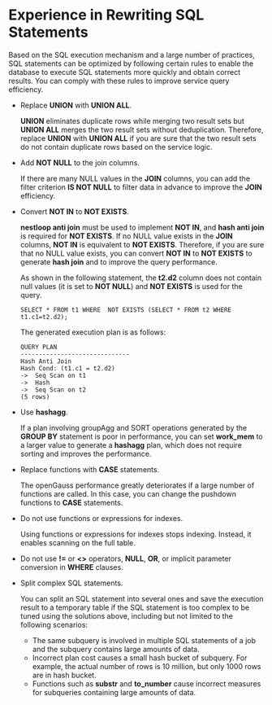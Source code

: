 # Experience in Rewriting SQL Statements<a name="EN-US_TOPIC_0289899939"></a>

Based on the SQL execution mechanism and a large number of practices, SQL statements can be optimized by following certain rules to enable the database to execute SQL statements more quickly and obtain correct results. You can comply with these rules to improve service query efficiency.

-   Replace  **UNION**  with  **UNION ALL**.

    **UNION**  eliminates duplicate rows while merging two result sets but  **UNION ALL**  merges the two result sets without deduplication. Therefore, replace  **UNION**  with  **UNION ALL**  if you are sure that the two result sets do not contain duplicate rows based on the service logic.

-   Add  **NOT NULL**  to the join columns.

    If there are many NULL values in the  **JOIN**  columns, you can add the filter criterion  **IS NOT NULL**  to filter data in advance to improve the  **JOIN**  efficiency.

-   Convert  **NOT IN**  to  **NOT EXISTS**.

    **nestloop anti join**  must be used to implement  **NOT IN**, and  **hash anti join**  is required for  **NOT EXISTS**. If no NULL value exists in the  **JOIN**  columns,  **NOT IN**  is equivalent to  **NOT EXISTS**. Therefore, if you are sure that no NULL value exists, you can convert  **NOT IN**  to  **NOT EXISTS**  to generate  **hash join**  and to improve the query performance.

    As shown in the following statement, the  **t2.d2**  column does not contain null values \(it is set to  **NOT NULL**\) and  **NOT EXISTS**  is used for the query.

    ```
    SELECT * FROM t1 WHERE  NOT EXISTS (SELECT * FROM t2 WHERE t1.c1=t2.d2);
    ```

    The generated execution plan is as follows:

    ```
    QUERY PLAN
    ------------------------------
    Hash Anti Join
    Hash Cond: (t1.c1 = t2.d2)
    ->  Seq Scan on t1
    ->  Hash
    ->  Seq Scan on t2
    (5 rows)
    ```

-   Use  **hashagg**.

    If a plan involving groupAgg and SORT operations generated by the  **GROUP BY**  statement is poor in performance, you can set  **work\_mem**  to a larger value to generate a  **hashagg**  plan, which does not require sorting and improves the performance.

-   Replace functions with  **CASE**  statements.

    The openGauss performance greatly deteriorates if a large number of functions are called. In this case, you can change the pushdown functions to  **CASE**  statements.

-   Do not use functions or expressions for indexes.

    Using functions or expressions for indexes stops indexing. Instead, it enables scanning on the full table.

-   Do not use  **!=**  or  **<\>**  operators,  **NULL**,  **OR**, or implicit parameter conversion in  **WHERE**  clauses.
-   Split complex SQL statements.

    You can split an SQL statement into several ones and save the execution result to a temporary table if the SQL statement is too complex to be tuned using the solutions above, including but not limited to the following scenarios:

    -   The same subquery is involved in multiple SQL statements of a job and the subquery contains large amounts of data.
    -   Incorrect plan cost causes a small hash bucket of subquery. For example, the actual number of rows is 10 million, but only 1000 rows are in hash bucket.
    -   Functions such as  **substr**  and  **to\_number**  cause incorrect measures for subqueries containing large amounts of data.


